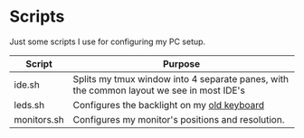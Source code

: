 # Scripts

Just some scripts I use for configuring my PC setup.


| Script      | Purpose                                                                                                                     |
|-------------|-----------------------------------------------------------------------------------------------------------------------------|
| ide.sh      | Splits my tmux window into 4 separate panes, with the common layout we see in most IDE's                                    |
| leds.sh     | Configures the backlight on my [old keyboard](https://www.coolermaster.com/catalog/peripheral/keyboards/devastator-ii/) |
| monitors.sh | Configures my monitor's positions and resolution.                                                                           |
